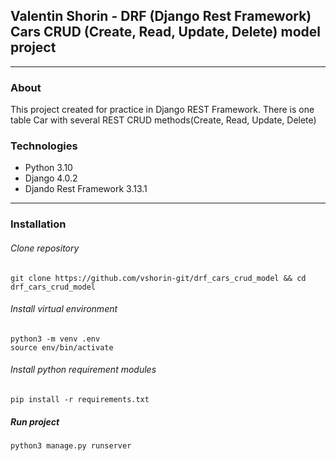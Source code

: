 ## Valentin Shorin - DRF (Django Rest Framework) Cars CRUD (Create, Read, Update, Delete) model project
___
### About
This project created for practice in Django REST Framework. There is one table Car with several REST CRUD methods(Create, Read, Update, Delete)

### Technologies
- Python 3.10
- Django 4.0.2
- Djando Rest Framework 3.13.1
___
### Installation
###### Clone repository
```
git clone https://github.com/vshorin-git/drf_cars_crud_model && cd drf_cars_crud_model
```
###### Install virtual environment
```
python3 -m venv .env
source env/bin/activate
```
###### Install python requirement modules
```
pip install -r requirements.txt
```
##### Run project
```
python3 manage.py runserver
```
